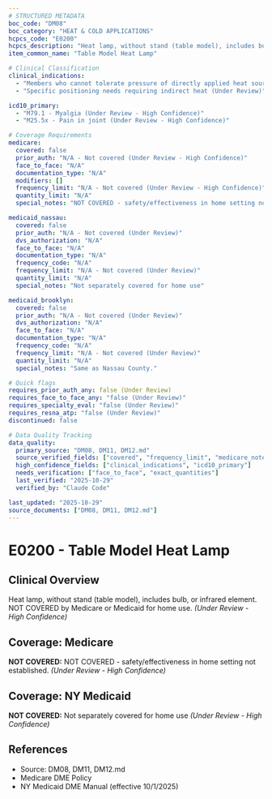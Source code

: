```yaml
---
# STRUCTURED METADATA
boc_code: "DM08"
boc_category: "HEAT & COLD APPLICATIONS"
hcpcs_code: "E0200"
hcpcs_description: "Heat lamp, without stand (table model), includes bulb, or infrared element"
item_common_name: "Table Model Heat Lamp"

# Clinical Classification
clinical_indications:
  - "Members who cannot tolerate pressure of directly applied heat source (Under Review)"
  - "Specific positioning needs requiring indirect heat (Under Review)"

icd10_primary:
  - "M79.1 - Myalgia (Under Review - High Confidence)"
  - "M25.5x - Pain in joint (Under Review - High Confidence)"

# Coverage Requirements
medicare:
  covered: false
  prior_auth: "N/A - Not covered (Under Review - High Confidence)"
  face_to_face: "N/A"
  documentation_type: "N/A"
  modifiers: []
  frequency_limit: "N/A - Not covered (Under Review - High Confidence)"
  quantity_limit: "N/A"
  special_notes: "NOT COVERED - safety/effectiveness in home setting not established."

medicaid_nassau:
  covered: false
  prior_auth: "N/A - Not covered (Under Review)"
  dvs_authorization: "N/A"
  face_to_face: "N/A"
  documentation_type: "N/A"
  frequency_code: "N/A"
  frequency_limit: "N/A - Not covered (Under Review)"
  quantity_limit: "N/A"
  special_notes: "Not separately covered for home use"

medicaid_brooklyn:
  covered: false
  prior_auth: "N/A - Not covered (Under Review)"
  dvs_authorization: "N/A"
  face_to_face: "N/A"
  documentation_type: "N/A"
  frequency_code: "N/A"
  frequency_limit: "N/A - Not covered (Under Review)"
  quantity_limit: "N/A"
  special_notes: "Same as Nassau County."

# Quick flags
requires_prior_auth_any: false (Under Review)
requires_face_to_face_any: "false (Under Review)"
requires_specialty_eval: "false (Under Review)"
requires_resna_atp: "false (Under Review)"
discontinued: false

# Data Quality Tracking
data_quality:
  primary_source: "DM08, DM11, DM12.md"
  source_verified_fields: ["covered", "frequency_limit", "medicare_notes", "medicaid_notes"]
  high_confidence_fields: ["clinical_indications", "icd10_primary"]
  needs_verification: ["face_to_face", "exact_quantities"]
  last_verified: "2025-10-29"
  verified_by: "Claude Code"

last_updated: "2025-10-29"
source_documents: ["DM08, DM11, DM12.md"]
---
```


# E0200 - Table Model Heat Lamp

## Clinical Overview
Heat lamp, without stand (table model), includes bulb, or infrared element. NOT COVERED by Medicare or Medicaid for home use. *(Under Review - High Confidence)*

## Coverage: Medicare
**NOT COVERED:** NOT COVERED - safety/effectiveness in home setting not established. *(Under Review - High Confidence)*

## Coverage: NY Medicaid
**NOT COVERED:** Not separately covered for home use *(Under Review - High Confidence)*

## References
- Source: DM08, DM11, DM12.md
- Medicare DME Policy
- NY Medicaid DME Manual (effective 10/1/2025)
